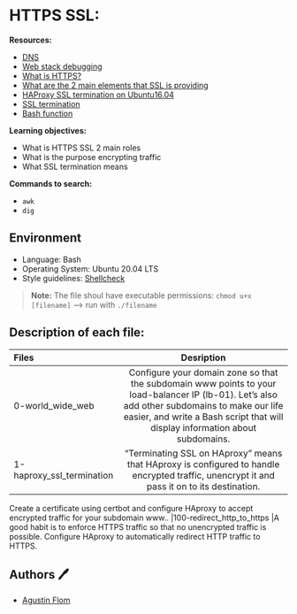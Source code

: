 # HTTPS SSL:

**Resources:**

* [DNS](https://intranet.hbtn.io/concepts/12)
* [Web stack debugging](https://intranet.hbtn.io/concepts/68)
* [What is HTTPS?](https://www.instantssl.com/http-vs-https)
* [What are the 2 main elements that SSL is providing](https://www.sslshopper.com/why-ssl-the-purpose-of-using-ssl-certificates.html)
* [HAProxy SSL termination on Ubuntu16.04](https://devops.ionos.com/tutorials/install-and-configure-haproxy-load-balancer-on-ubuntu-1604/)
* [SSL termination](https://en.wikipedia.org/wiki/TLS_termination_proxy)
* [Bash function](https://tldp.org/LDP/abs/html/complexfunct.html)


**Learning objectives:**

* What is HTTPS SSL 2 main roles
* What is the purpose encrypting traffic
* What SSL termination means

**Commands to search:**

* ```awk```
* ```dig```

## Environment
 
* Language: Bash
* Operating System: Ubuntu 20.04 LTS
* Style guidelines: [Shellcheck](https://github.com/koalaman/shellcheck)
 > **Note:** The file shoul have executable permissions: ``chmod u+x [filename]`` --> run with ``./filename``

## Description of each file:

| Files          |Desription
|:----------------|:-------------------------------:|
|0-world_wide_web |Configure your domain zone so that the subdomain www points to your load-balancer IP (lb-01). Let’s also add other subdomains to make our life easier, and write a Bash script that will display information about subdomains.
|1-haproxy_ssl_termination |“Terminating SSL on HAproxy” means that HAproxy is configured to handle encrypted traffic, unencrypt it and pass it on to its destination.
Create a certificate using certbot and configure HAproxy to accept encrypted traffic for your subdomain www..
|100-redirect_http_to_https |A good habit is to enforce HTTPS traffic so that no unencrypted traffic is possible. Configure HAproxy to automatically redirect HTTP traffic to HTTPS.

## Authors :pen:

* [Agustin Flom](https://www.linkedin.com/in/agustin-f/)
